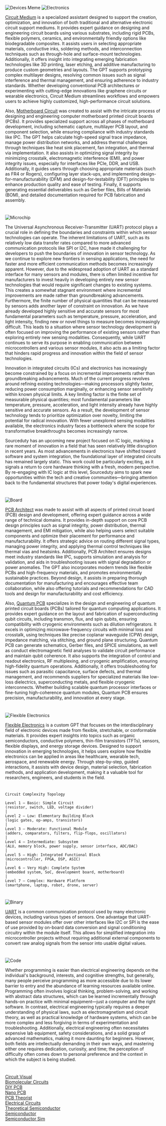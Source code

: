![Devices Meme](https://github.com/user-attachments/assets/14d88063-2ea6-4b84-a098-4bcb8d19ed7d)
![Electronics](https://github.com/user-attachments/assets/ab656c4c-f8f5-4746-a162-f8d7c3292ef9)

[Circuit Medium](https://chatgpt.com/g/g-678d95d270588191a29b1c32ddb7299d-circuit-medium) is a specialized assistant designed to support the creation, optimization, and innovation of both traditional and alternative electronic circuit support mediums. It provides expert guidance on designing and engineering circuit boards using various substrates, including rigid PCBs, flexible polymers, ceramics, and environmentally friendly options like biodegradable composites. It assists users in selecting appropriate materials, conductive inks, soldering methods, and interconnection techniques such as through-hole and surface-mount technologies. Additionally, it offers insight into integrating emerging fabrication technologies like 3D printing, laser etching, and additive manufacturing to produce custom geometries and layouts. The GPT supports prototyping complex multilayer designs, resolving common issues such as signal interference and thermal management, and ensuring adherence to industry standards. Whether developing conventional PCB architectures or experimenting with cutting-edge innovations like graphene circuits or wearable electronics, Circuit Medium streamlines workflows and empowers users to achieve highly customized, high-performance circuit solutions.

Also, [Motherboard Circuit](https://chatgpt.com/g/g-678c8edbebf08191b87e5a4c496aa929-motherboard-pcb) was created to assist with the intricate process of designing and engineering computer motherboard printed circuit boards (PCBs). It provides specialized support across all phases of motherboard development, including schematic capture, multilayer PCB layout, and component selection, while ensuring compliance with industry standards like IPC. The GPT helps calculate high-speed signal trace impedance, manage power distribution networks, and address thermal challenges through techniques like heat sink placement, fan integration, and thermal via implementation. It also assists in optimizing signal integrity by minimizing crosstalk, electromagnetic interference (EMI), and power integrity issues, especially for interfaces like PCIe, DDR, and USB. Additionally, it guides users through choosing appropriate materials (such as FR4 or Rogers), configuring layer stack-ups, and implementing design-for-manufacturability (DFM) and design-for-testability (DFT) principles to enhance production quality and ease of testing. Finally, it supports generating essential deliverables such as Gerber files, Bills of Materials (BOM), and detailed documentation required for PCB fabrication and assembly.

#

![Microchip](https://github.com/user-attachments/assets/783b7e0b-fbdf-4a8a-912b-348526b090ca)

The Universal Asynchronous Receiver-Transmitter (UART) protocol plays a crucial role in defining the boundaries and constraints within which sensor technologies can operate. The inherent limitations of UART, such as its relatively low data transfer rates compared to more advanced communication protocols like SPI or I2C, have made it challenging for developers to push the boundaries of innovation in sensor technology. As we continue to explore new frontiers in sensing applications, the need for faster and more efficient communication methods becomes increasingly apparent. However, due to the widespread adoption of UART as a standard interface for many sensors and modules, there is often limited incentive for manufacturers to invest heavily in developing entirely new sensor technologies that would require significant changes to existing systems. This creates a somewhat stagnant environment where incremental improvements are made rather than groundbreaking advancements. Furthermore, the finite number of physical quantities that can be measured by sensors adds another layer of constraint on innovation. As we have already developed highly sensitive and accurate sensors for most fundamental parameters such as temperature, pressure, acceleration, and light intensity, finding new or novel things to measure becomes increasingly difficult. This leads to a situation where sensor technology development is often focused on improving the performance of existing sensors rather than exploring entirely new sensing modalities. Consequently, while UART continues to serve its purpose in enabling communication between microcontrollers and various sensor modules, it also acts as a limiting factor that hinders rapid progress and innovation within the field of sensor technologies.

Innovation in integrated circuits (ICs) and electronics has increasingly become constrained by a focus on incremental improvements rather than groundbreaking advancements. Much of the current progress revolves around refining existing technologies—making processors slightly faster, reducing power consumption marginally, or enhancing sensor sensitivity within known physical limits. A key limiting factor is the finite set of measurable physical quantities; most fundamental parameters like temperature, pressure, acceleration, and light intensity already have highly sensitive and accurate sensors. As a result, the development of sensor technology tends to prioritize optimization over novelty, limiting the potential for radical innovation. With fewer unexplored sensing modalities available, the electronics industry faces a bottleneck where the scope for transformative breakthroughs becomes increasingly narrow.

Sourceduty has an upcoming new project focused on IC logic, marking a rare moment of innovation in a field that has seen relatively little disruption in recent years. As most advancements in electronics have shifted toward software and system integration, the foundational layer of integrated circuits has remained largely static. This work could be particularly exciting, as it signals a return to core hardware thinking with a fresh, modern perspective. By re-engaging with IC logic at this level, Sourceduty aims to spark new opportunities within the tech and creative communities—bringing attention back to the fundamental structures that power today's digital experiences.

#

![Board](https://github.com/user-attachments/assets/6ea8f637-677f-400f-8c4d-18e47df335c9)

[PCB Architect](https://chat.openai.com/g/g-3K2liKOdj-pcb-architect) was made to assist with all aspects of printed circuit board (PCB) design and development, offering expert guidance across a wide range of technical domains. It provides in-depth support on core PCB design principles such as signal integrity, power distribution, thermal management, and EMI mitigation, while also helping users select suitable components and optimize their placement for performance and manufacturability. It offers strategic advice on routing different signal types, managing power integrity, and applying thermal control techniques like thermal vias and heatsinks. Additionally, PCB Architect ensures designs meet industry standards like IPC, supports simulation and analysis for validation, and aids in troubleshooting issues with signal degradation or power anomalies. The GPT also incorporates modern trends like flexible PCBs and high-frequency materials, and promotes environmentally sustainable practices. Beyond design, it assists in preparing thorough documentation for manufacturing and encourages effective team collaboration, while also offering tutorials and recommendations for CAD tools and design for manufacturability and cost efficiency.

Also, [Quantum PCB](https://chatgpt.com/g/g-67a078d11dd4819199e9a6c13d9b5c1b-quantum-pcb) specializes in the design and engineering of quantum printed circuit boards (PCBs) tailored for quantum computing applications. It provides expert guidance on the layout and fabrication of superconducting qubit circuits, including transmon, flux, and spin qubits, ensuring compatibility with cryogenic environments such as dilution refrigerators. It excels in optimizing microwave-frequency circuits with minimal loss and crosstalk, using techniques like precise coplanar waveguide (CPW) design, impedance matching, via stitching, and ground plane structuring. Quantum PCB can generate schematics, Gerber files, and SPICE simulations, as well as conduct electromagnetic field analyses to validate circuit performance and maintain qubit coherence. It also supports the integration of control and readout electronics, RF multiplexing, and cryogenic amplification, ensuring high-fidelity quantum operations. Additionally, it offers troubleshooting for issues such as parasitic capacitance, surface defects, and thermal management, and recommends suppliers for specialized materials like low-loss dielectrics, superconducting metals, and flexible cryogenic interconnects. Whether building scalable quantum processor interfaces or fine-tuning high-coherence quantum modules, Quantum PCB ensures precision, manufacturability, and innovation at every stage.

#

![Flexible Electronics](https://github.com/user-attachments/assets/030b7541-0ebc-40eb-bf43-4bbe6750b77f)

[Flexible Electronics](https://chatgpt.com/g/g-67b1cdfbf0108191aeeae995a1128147-flexible-electronics) is a custom GPT that focuses on the interdisciplinary field of electronic devices made from flexible, stretchable, or conformable materials. It provides expert insights into topics such as organic semiconductors, conductive polymers, thin-film transistors (TFTs), sensors, flexible displays, and energy storage devices. Designed to support innovation in emerging technologies, it helps users explore how flexible electronics can be applied in areas like healthcare, wearable tech, aerospace, and renewable energy. Through step-by-step, guided interactions, it assists with device design, material selection, fabrication methods, and application development, making it a valuable tool for researchers, engineers, and students in the field.

#

```
Circuit Complexity Topology

Level 1 – Basic: Simple Circuit
(resistor, switch, LED, voltage divider)
│
Level 2 – Low: Elementary Building Block
(logic gates, op-amps, transistors)
│
Level 3 – Moderate: Functional Module
(adders, comparators, filters, flip-flops, oscillators)
│
Level 4 – Intermediate: Subsystem
(ALU, memory block, power supply, sensor interface, ADC/DAC)
│
Level 5 – High: Integrated Functional Block
(microcontroller, FPGA, DSP, ASIC)
│
Level 6 – Very High: Complete System
(embedded system, SoC, development board, motherboard)
│
Level 7 – Complex: Hardware Platform
(smartphone, laptop, robot, drone, server)
```

#

![Binary](https://github.com/user-attachments/assets/07920d53-984a-4ec4-b194-1a3aa16a3ea7)

[UART](https://chatgpt.com/g/g-67a046f6b8f881919c50ccde1aa17bb2-uart) is a common communication protocol used by many electronic devices, including various types of sensors. One advantage that UART-based sensor modules offer over other interfaces like I2C or SPI is the ease of use provided by on-board data conversion and signal conditioning circuitry within the module itself. This allows for simplified integration into microcontroller projects without requiring additional external components to convert raw analog signals from the sensor into usable digital values.

#

![Code](https://github.com/user-attachments/assets/28df9aa8-39b9-4d95-bcd2-d68307753723)

Whether programming is easier than electrical engineering depends on the individual's background, interests, and cognitive strengths, but generally, many people perceive programming as more accessible due to its lower barrier to entry and the abundance of learning resources available online. Programming often involves logical thinking, problem-solving, and working with abstract data structures, which can be learned incrementally through hands-on practice with minimal equipment—just a computer and the right software. In contrast, electrical engineering typically requires a deeper understanding of physical laws, such as electromagnetism and circuit theory, as well as practical knowledge of hardware systems, which can be more complex and less forgiving in terms of experimentation and troubleshooting. Additionally, electrical engineering often necessitates expensive lab equipment, safety considerations, and a solid grasp of advanced mathematics, making it more daunting for beginners. However, both fields are intellectually demanding in their own ways, and mastering either one requires dedication, curiosity, and time; the perception of difficulty often comes down to personal preference and the context in which the subject is being studied.

#

[Circuit Visual](https://chatgpt.com/g/g-6813d8feba008191a665d9e6e63e8879-circuit-visual)
<br>
[Biomolecular Circuits](https://chatgpt.com/g/g-67fc18056de081918d06edfb1e321bd5-biomolecular-circuits)
<br>
[DIY PCB](https://chatgpt.com/g/g-678c1ec30c948191b9ef8ed5cf32d766-diy-pcb)
<br>
[Nano PCB](https://chatgpt.com/g/g-67986829867481919ad7f0d9179450e7-nano-pcb)
<br>
[PCB Theorist](https://chatgpt.com/g/g-67638ba295708191b089a004dd3332b7-pcb-theory)
<br>
[Electrical Circuits](https://github.com/sourceduty/Electrical_Circuits)
<br>
[Theoretical Semiconductor](https://chatgpt.com/g/g-67b6c4e9df248191ae35ce00e16aa51b-theoretical-semiconductor)
<br>
[Semiconductor](https://chat.openai.com/g/g-Hm2ReXYRM-semiconductor)
<br>
[Semiconductor Sim](https://chatgpt.com/g/g-LNpy4y0uU-semiconductor-sim)
